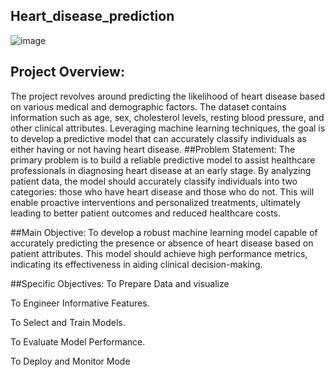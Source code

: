## Heart_disease_prediction
![image](https://github.com/Lawrync/Heart_disease_prediction/assets/142001815/43edf5ca-9da8-4867-9e1a-72b76a9bda46)

## Project Overview:
The project revolves around predicting the likelihood of heart disease based on various medical and demographic factors. The dataset contains information such as age, sex, cholesterol levels, resting blood pressure, and other clinical attributes. Leveraging machine learning techniques, the goal is to develop a predictive model that can accurately classify individuals as either having or not having heart disease.
##Problem Statement:
The primary problem is to build a reliable predictive model to assist healthcare professionals in diagnosing heart disease at an early stage. By analyzing patient data, the model should accurately classify individuals into two categories: those who have heart disease and those who do not. This will enable proactive interventions and personalized treatments, ultimately leading to better patient outcomes and reduced healthcare costs.

##Main Objective:
To develop a robust machine learning model capable of accurately predicting the presence or absence of heart disease based on patient attributes. This model should achieve high performance metrics, indicating its effectiveness in aiding clinical decision-making.

##Specific Objectives:
To Prepare Data and visualize

To Engineer Informative Features.

To Select and Train Models.

To Evaluate Model Performance.

To Deploy and Monitor Mode
